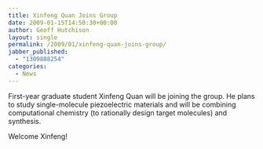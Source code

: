 ```yaml
---
title: Xinfeng Quan Joins Group
date: 2009-01-15T14:50:30+00:00
author: Geoff Hutchison
layout: single
permalink: /2009/01/xinfeng-quan-joins-group/
jabber_published:
  - "1309888254"
categories:
  - News
---
```

First-year graduate student Xinfeng Quan will be joining the group. He plans to study single-molecule piezoelectric materials and will be combining computational chemistry (to rationally design target molecules) and synthesis.

Welcome Xinfeng!
